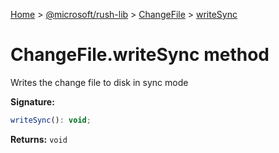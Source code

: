 [Home](./index) &gt; [@microsoft/rush-lib](./rush-lib.md) &gt; [ChangeFile](./rush-lib.changefile.md) &gt; [writeSync](./rush-lib.changefile.writesync.md)

# ChangeFile.writeSync method

Writes the change file to disk in sync mode

**Signature:**
```javascript
writeSync(): void;
```
**Returns:** `void`

